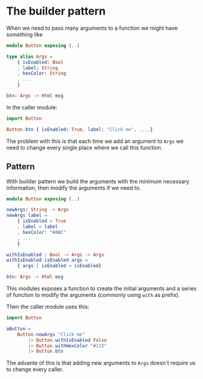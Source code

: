 # The builder pattern

When we need to pass many arguments to a function we might have something like

```elm
module Button exposing (..)

type alias Args = 
    { isEnabled: Bool
    , label: String
    , hexColor: String
    , ...
    }

btn: Args -> Html msg
```

In the caller module:

```elm
import Button

Button.btn { isEnabled: True, label: "Click me", ....}
```

The problem with this is that each time we add an argument to `Args` we need to change every single place where we call this function.

## Pattern

With builder pattern we build the arguments with the minimum necessary information, then modify the arguments if we need to.

```elm
module Button exposing (..)

newArgs: String -> Args
newArgs label =
    { isEnabled = True
    , label = label
    , hexColor: "#ABC"
    , ...
    }

withIsEnabled : Bool -> Args -> Args
withIsEnabled isEnabled args =
    { args | isEnabled = isEnabled}

btn: Args -> Html msg
```

This modules exposes a function to create the initial arguments and a series of function to modify the arguments (commonly using `with` as prefix).

Then the caller module uses this:

```elm
import Button 

aButton =
    Button.newArgs "Click me"
        |> Button.withIsEnabled False
        |> Button.withHexColor "#123"
        |> Button.btn
```

The advante of this is that adding new arguments to `Args` doesn't require us to change every caller.

